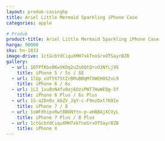 ```yaml
---
layout: produk-casinghp
title: Ariel Little Mermaid Sparkling iPhone Case
categories: apple

# Produk
product-title: Ariel Little Mermaid Sparkling iPhone Case
harga: 90000
sku: hn-1033
image-drive: 1ctGcbYdCiquXMH7xkTnoSrxOTSayrBZB
gallery:
  - url: 1DTPfKbo8KwVKOq2uZs6QtQrvO3NfLj95
    title: iPhone 5 / 5s / SE
  - url: 1lQp_vUTYX7StZrBMuBBqMfXWEH0X2vL9
    title: iPhone 6 / 6s
  - url: 1L2_1vu8oN4fv0oj6OzsPWT7HwWEQg-5f
    title: iPhone 6 Plus / 6s Plus
  - url: 15-a2DnOv_kbZV_JqY-c-F9ezOxt7K0Ie
    title: iPhone 7 / 8
  - url: 1sWFdhipvRwtBB6NYtn-p-aH0BAjXCVyL
    title: iPhone 7 Plus / 8 Plus
  - url: 1ctGcbYdCiquXMH7xkTnoSrxOTSayrBZB
    title: iPhone X
---
```


